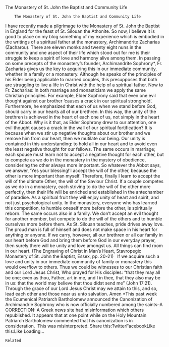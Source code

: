 The Monastery of St. John the Baptist and Community Life

		The Monastery of St. John the Baptist and Community Life
I have recently made a pilgrimage to the Monastery of St. John the Baptist in England for the feast of St. Silouan the Athonite. So now, I believe it is good to place on my blog something of my experience which is embodied in the writings of a spiritual father at the monastery, Archimandrite Zacharias (Zacharou).
There are eleven monks and twenty eight nuns in the community and one aspect of their life which stood out for me is their struggle to keep a spirit of love and harmony alive among them. In passing on some precepts of the monastery’s founder, Archimandrite Sophrony*, Fr. Zacharias gives us the key to acquiring this in our immediate community, whether in a family or a monastery. Although he speaks of the principles of his Elder being applicable to married couples, this presupposes that both are struggling to live a life in Christ with the help of a spiritual father. Now to Fr. Zacharias:
In both marriage and monasticism we apply the same Christian principles. For example, Elder Sophrony said that even one evil thought against our brother ‘causes a crack in our spiritual stronghold’. Furthermore, he emphasized that each of us when we stand before God, should carry in our hearts all of our brethren. In this way, the unity of the brethren is achieved in the heart of each one of us, not simply in the heart of the Abbot.
Why is it that, as Elder Sophrony drew to our attention, one evil thought causes a crack in the wall of our spiritual fortification? It is because when we stir up negative thoughts about our brother and we remove him from our heart, then we mutilate our being. Our unity is contained in this understanding: to hold all in our heart and to avoid even the least negative thought for our fellows.
The same occurs in marriage; each spouse must learn not to accept a negative thought for each other, but to compete as we do in the monastery in the mystery of obedience, considering the other always more important. So whatever the Abbot says, we answer, ‘Yes your blessing!’I accept the will of the other, because the other is more important than myself. Therefore, finally I learn to accept the will of the ultimate Other, the will of the Saviour Christ.
If a couple competes as we do in a monastery, each striving to do the will of the other more perfectly, then their life will be enriched and established in the antechamber of paradise. As a spiritual fruit they will enjoy unity of heart and spirit, and not just psychological unity. In the monastery, everyone who has learned this competition, to humble oneself more before the other, is spiritually reborn. The same occurs also in a family. We don’t accept an evil thought for another member, but compete to do the will of the others and to humble ourselves more before them. As St. Silouan teaches, pride drives away love. The proud man is full of himself and does not make space in his heart for anything or anyone. If we carry, however, all our brethren or all our family in our heart before God and bring them before God in our everyday prayer, then surely there will be unity and love amongst us. All things can find room in our heart. (The Engraving of Christ in Man’s Heart, Stavropegic Monastery of St. John the Baptist, Essex, pp. 20-21)
 
If we acquire such a love and unity in our immediate community of family or monastery this would overflow to others. Thus we could be witnesses to our Christian faith and our Lord Jesus Christ, Who prayed for His disciples: “that they may all be one; even as thou, Father, art in me, and I in thee, that they also may be in us: that the world may believe that thou didst send me” (John 17:21). Through the grace of our Lord Jesus Christ may we attain to this, and so, lead each other and those near us unto salvation. Amen
*This past week the Ecumenical Patriarch Bartholomew announced the Canonization of Archimandrie Sophrony who is now officially numbered among the saints–A  CORRECTION: A Greek news site had misinformation which others republished. It appears that at one point while on the Holy Mountain Patriarch Bartholomew commented that his canonization is in consideration.  This was misinterpreted.
Share this:TwitterFacebookLike this:Like Loading...

	Related
			